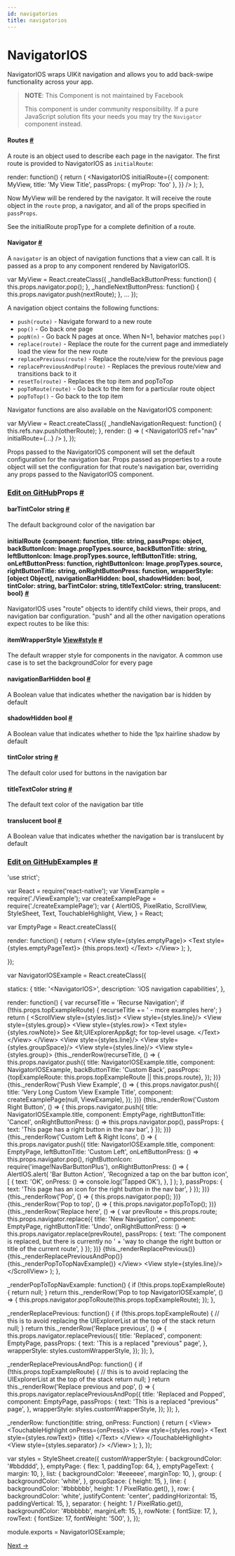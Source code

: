 ```yaml
---
id: navigatorios
title: navigatorios
---
```

<a id="content"></a><h1>NavigatorIOS</h1><div><div><p>NavigatorIOS wraps UIKit navigation and allows you to add back-swipe
functionality across your app.</p><blockquote><p><strong>NOTE</strong>: This Component is not maintained by Facebook</p><p>This component is under community responsibility.
If a pure JavaScript solution fits your needs you may try the <code>Navigator</code>
component instead.</p></blockquote><h4><a class="anchor" name="routes"></a>Routes <a class="hash-link" href="#routes">#</a></h4><p>A route is an object used to describe each page in the navigator. The first
route is provided to NavigatorIOS as <code>initialRoute</code>:</p><div class="prism language-javascript">render<span class="token punctuation">:</span> <span class="token keyword">function</span><span class="token punctuation">(</span><span class="token punctuation">)</span> <span class="token punctuation">{</span>
  <span class="token keyword">return</span> <span class="token punctuation">(</span>
    &lt;NavigatorIOS
      initialRoute<span class="token operator">=</span><span class="token punctuation">{</span><span class="token punctuation">{</span>
        component<span class="token punctuation">:</span> MyView<span class="token punctuation">,</span>
        title<span class="token punctuation">:</span> <span class="token string">'My View Title'</span><span class="token punctuation">,</span>
        passProps<span class="token punctuation">:</span> <span class="token punctuation">{</span> myProp<span class="token punctuation">:</span> <span class="token string">'foo'</span> <span class="token punctuation">}</span><span class="token punctuation">,</span>
      <span class="token punctuation">}</span><span class="token punctuation">}</span>
    <span class="token operator">/</span><span class="token operator">&gt;</span>
  <span class="token punctuation">)</span><span class="token punctuation">;</span>
<span class="token punctuation">}</span><span class="token punctuation">,</span></div><p>Now MyView will be rendered by the navigator. It will receive the route
object in the <code>route</code> prop, a navigator, and all of the props specified in
<code>passProps</code>.</p><p>See the initialRoute propType for a complete definition of a route.</p><h4><a class="anchor" name="navigator"></a>Navigator <a class="hash-link" href="#navigator">#</a></h4><p>A <code>navigator</code> is an object of navigation functions that a view can call. It
is passed as a prop to any component rendered by NavigatorIOS.</p><div class="prism language-javascript"><span class="token keyword">var</span> MyView <span class="token operator">=</span> React<span class="token punctuation">.</span><span class="token function">createClass<span class="token punctuation">(</span></span><span class="token punctuation">{</span>
  _handleBackButtonPress<span class="token punctuation">:</span> <span class="token keyword">function</span><span class="token punctuation">(</span><span class="token punctuation">)</span> <span class="token punctuation">{</span>
    <span class="token keyword">this</span><span class="token punctuation">.</span>props<span class="token punctuation">.</span>navigator<span class="token punctuation">.</span><span class="token function">pop<span class="token punctuation">(</span></span><span class="token punctuation">)</span><span class="token punctuation">;</span>
  <span class="token punctuation">}</span><span class="token punctuation">,</span>
  _handleNextButtonPress<span class="token punctuation">:</span> <span class="token keyword">function</span><span class="token punctuation">(</span><span class="token punctuation">)</span> <span class="token punctuation">{</span>
    <span class="token keyword">this</span><span class="token punctuation">.</span>props<span class="token punctuation">.</span>navigator<span class="token punctuation">.</span><span class="token function">push<span class="token punctuation">(</span></span>nextRoute<span class="token punctuation">)</span><span class="token punctuation">;</span>
  <span class="token punctuation">}</span><span class="token punctuation">,</span>
  <span class="token punctuation">.</span><span class="token punctuation">.</span><span class="token punctuation">.</span>
<span class="token punctuation">}</span><span class="token punctuation">)</span><span class="token punctuation">;</span></div><p>A navigation object contains the following functions:</p><ul><li><code>push(route)</code> - Navigate forward to a new route</li><li><code>pop()</code> - Go back one page</li><li><code>popN(n)</code> - Go back N pages at once. When N=1, behavior matches <code>pop()</code></li><li><code>replace(route)</code> - Replace the route for the current page and immediately
load the view for the new route</li><li><code>replacePrevious(route)</code> - Replace the route/view for the previous page</li><li><code>replacePreviousAndPop(route)</code> - Replaces the previous route/view and
transitions back to it</li><li><code>resetTo(route)</code> - Replaces the top item and popToTop</li><li><code>popToRoute(route)</code> - Go back to the item for a particular route object</li><li><code>popToTop()</code> - Go back to the top item</li></ul><p>Navigator functions are also available on the NavigatorIOS component:</p><div class="prism language-javascript"><span class="token keyword">var</span> MyView <span class="token operator">=</span> React<span class="token punctuation">.</span><span class="token function">createClass<span class="token punctuation">(</span></span><span class="token punctuation">{</span>
  _handleNavigationRequest<span class="token punctuation">:</span> <span class="token keyword">function</span><span class="token punctuation">(</span><span class="token punctuation">)</span> <span class="token punctuation">{</span>
    <span class="token keyword">this</span><span class="token punctuation">.</span>refs<span class="token punctuation">.</span>nav<span class="token punctuation">.</span><span class="token function">push<span class="token punctuation">(</span></span>otherRoute<span class="token punctuation">)</span><span class="token punctuation">;</span>
  <span class="token punctuation">}</span><span class="token punctuation">,</span>
  render<span class="token punctuation">:</span> <span class="token punctuation">(</span><span class="token punctuation">)</span> <span class="token operator">=</span><span class="token operator">&gt;</span> <span class="token punctuation">(</span>
    &lt;NavigatorIOS
      ref<span class="token operator">=</span><span class="token string">"nav"</span>
      initialRoute<span class="token operator">=</span><span class="token punctuation">{</span><span class="token punctuation">.</span><span class="token punctuation">.</span><span class="token punctuation">.</span><span class="token punctuation">}</span>
    <span class="token operator">/</span><span class="token operator">&gt;</span>
  <span class="token punctuation">)</span><span class="token punctuation">,</span>
<span class="token punctuation">}</span><span class="token punctuation">)</span><span class="token punctuation">;</span></div><p>Props passed to the NavigatorIOS component will set the default configuration
for the navigation bar. Props passed as properties to a route object will set
the configuration for that route's navigation bar, overriding any props
passed to the NavigatorIOS component.</p></div><h3><a class="anchor" name="props"></a><a class="edit-github" href="https://github.com/facebook/react-native/blob/master/Libraries/Components/Navigation/NavigatorIOS.ios.js">Edit on GitHub</a>Props <a class="hash-link" href="#props">#</a></h3><div class="props"><div class="prop"><h4 class="propTitle"><a class="anchor" name="bartintcolor"></a>barTintColor <span class="propType">string</span> <a class="hash-link" href="#bartintcolor">#</a></h4><div><p>The default background color of the navigation bar</p></div></div><div class="prop"><h4 class="propTitle"><a class="anchor" name="initialroute"></a>initialRoute <span class="propType">{component: function, title: string, passProps: object, backButtonIcon: Image.propTypes.source, backButtonTitle: string, leftButtonIcon: Image.propTypes.source, leftButtonTitle: string, onLeftButtonPress: function, rightButtonIcon: Image.propTypes.source, rightButtonTitle: string, onRightButtonPress: function, wrapperStyle: [object Object], navigationBarHidden: bool, shadowHidden: bool, tintColor: string, barTintColor: string, titleTextColor: string, translucent: bool}</span> <a class="hash-link" href="#initialroute">#</a></h4><div><p>NavigatorIOS uses "route" objects to identify child views, their props,
and navigation bar configuration. "push" and all the other navigation
operations expect routes to be like this:</p></div></div><div class="prop"><h4 class="propTitle"><a class="anchor" name="itemwrapperstyle"></a>itemWrapperStyle <span class="propType"><a href="view.html#style">View#style</a></span> <a class="hash-link" href="#itemwrapperstyle">#</a></h4><div><p>The default wrapper style for components in the navigator.
A common use case is to set the backgroundColor for every page</p></div></div><div class="prop"><h4 class="propTitle"><a class="anchor" name="navigationbarhidden"></a>navigationBarHidden <span class="propType">bool</span> <a class="hash-link" href="#navigationbarhidden">#</a></h4><div><p>A Boolean value that indicates whether the navigation bar is hidden by default</p></div></div><div class="prop"><h4 class="propTitle"><a class="anchor" name="shadowhidden"></a>shadowHidden <span class="propType">bool</span> <a class="hash-link" href="#shadowhidden">#</a></h4><div><p>A Boolean value that indicates whether to hide the 1px hairline shadow by default</p></div></div><div class="prop"><h4 class="propTitle"><a class="anchor" name="tintcolor"></a>tintColor <span class="propType">string</span> <a class="hash-link" href="#tintcolor">#</a></h4><div><p>The default color used for buttons in the navigation bar</p></div></div><div class="prop"><h4 class="propTitle"><a class="anchor" name="titletextcolor"></a>titleTextColor <span class="propType">string</span> <a class="hash-link" href="#titletextcolor">#</a></h4><div><p>The default text color of the navigation bar title</p></div></div><div class="prop"><h4 class="propTitle"><a class="anchor" name="translucent"></a>translucent <span class="propType">bool</span> <a class="hash-link" href="#translucent">#</a></h4><div><p>A Boolean value that indicates whether the navigation bar is translucent by default</p></div></div></div></div><div><h3><a class="anchor" name="examples"></a><a class="edit-github" href="https://github.com/facebook/react-native/blob/master/Examples/UIExplorer/NavigatorIOSExample.js">Edit on GitHub</a>Examples <a class="hash-link" href="#examples">#</a></h3><div class="prism language-javascript"><span class="token string">'use strict'</span><span class="token punctuation">;</span>

<span class="token keyword">var</span> React <span class="token operator">=</span> <span class="token function">require<span class="token punctuation">(</span></span><span class="token string">'react-native'</span><span class="token punctuation">)</span><span class="token punctuation">;</span>
<span class="token keyword">var</span> ViewExample <span class="token operator">=</span> <span class="token function">require<span class="token punctuation">(</span></span><span class="token string">'./ViewExample'</span><span class="token punctuation">)</span><span class="token punctuation">;</span>
<span class="token keyword">var</span> createExamplePage <span class="token operator">=</span> <span class="token function">require<span class="token punctuation">(</span></span><span class="token string">'./createExamplePage'</span><span class="token punctuation">)</span><span class="token punctuation">;</span>
<span class="token keyword">var</span> <span class="token punctuation">{</span>
  AlertIOS<span class="token punctuation">,</span>
  PixelRatio<span class="token punctuation">,</span>
  ScrollView<span class="token punctuation">,</span>
  StyleSheet<span class="token punctuation">,</span>
  Text<span class="token punctuation">,</span>
  TouchableHighlight<span class="token punctuation">,</span>
  View<span class="token punctuation">,</span>
<span class="token punctuation">}</span> <span class="token operator">=</span> React<span class="token punctuation">;</span>

<span class="token keyword">var</span> EmptyPage <span class="token operator">=</span> React<span class="token punctuation">.</span><span class="token function">createClass<span class="token punctuation">(</span></span><span class="token punctuation">{</span>

  render<span class="token punctuation">:</span> <span class="token keyword">function</span><span class="token punctuation">(</span><span class="token punctuation">)</span> <span class="token punctuation">{</span>
    <span class="token keyword">return</span> <span class="token punctuation">(</span>
      &lt;View style<span class="token operator">=</span><span class="token punctuation">{</span>styles<span class="token punctuation">.</span>emptyPage<span class="token punctuation">}</span><span class="token operator">&gt;</span>
        &lt;Text style<span class="token operator">=</span><span class="token punctuation">{</span>styles<span class="token punctuation">.</span>emptyPageText<span class="token punctuation">}</span><span class="token operator">&gt;</span>
          <span class="token punctuation">{</span><span class="token keyword">this</span><span class="token punctuation">.</span>props<span class="token punctuation">.</span>text<span class="token punctuation">}</span>
        &lt;<span class="token operator">/</span>Text<span class="token operator">&gt;</span>
      &lt;<span class="token operator">/</span>View<span class="token operator">&gt;</span>
    <span class="token punctuation">)</span><span class="token punctuation">;</span>
  <span class="token punctuation">}</span><span class="token punctuation">,</span>

<span class="token punctuation">}</span><span class="token punctuation">)</span><span class="token punctuation">;</span>

<span class="token keyword">var</span> NavigatorIOSExample <span class="token operator">=</span> React<span class="token punctuation">.</span><span class="token function">createClass<span class="token punctuation">(</span></span><span class="token punctuation">{</span>

  statics<span class="token punctuation">:</span> <span class="token punctuation">{</span>
    title<span class="token punctuation">:</span> <span class="token string">'&lt;NavigatorIOS&gt;'</span><span class="token punctuation">,</span>
    description<span class="token punctuation">:</span> <span class="token string">'iOS navigation capabilities'</span><span class="token punctuation">,</span>
  <span class="token punctuation">}</span><span class="token punctuation">,</span>

  render<span class="token punctuation">:</span> <span class="token keyword">function</span><span class="token punctuation">(</span><span class="token punctuation">)</span> <span class="token punctuation">{</span>
    <span class="token keyword">var</span> recurseTitle <span class="token operator">=</span> <span class="token string">'Recurse Navigation'</span><span class="token punctuation">;</span>
    <span class="token keyword">if</span> <span class="token punctuation">(</span><span class="token operator">!</span><span class="token keyword">this</span><span class="token punctuation">.</span>props<span class="token punctuation">.</span>topExampleRoute<span class="token punctuation">)</span> <span class="token punctuation">{</span>
      recurseTitle <span class="token operator">+</span><span class="token operator">=</span> <span class="token string">' - more examples here'</span><span class="token punctuation">;</span>
    <span class="token punctuation">}</span>
    <span class="token keyword">return</span> <span class="token punctuation">(</span>
      &lt;ScrollView style<span class="token operator">=</span><span class="token punctuation">{</span>styles<span class="token punctuation">.</span>list<span class="token punctuation">}</span><span class="token operator">&gt;</span>
        &lt;View style<span class="token operator">=</span><span class="token punctuation">{</span>styles<span class="token punctuation">.</span>line<span class="token punctuation">}</span><span class="token operator">/</span><span class="token operator">&gt;</span>
        &lt;View style<span class="token operator">=</span><span class="token punctuation">{</span>styles<span class="token punctuation">.</span>group<span class="token punctuation">}</span><span class="token operator">&gt;</span>
          &lt;View style<span class="token operator">=</span><span class="token punctuation">{</span>styles<span class="token punctuation">.</span>row<span class="token punctuation">}</span><span class="token operator">&gt;</span>
            &lt;Text style<span class="token operator">=</span><span class="token punctuation">{</span>styles<span class="token punctuation">.</span>rowNote<span class="token punctuation">}</span><span class="token operator">&gt;</span>
              See <span class="token operator">&amp;lt;</span>UIExplorerApp<span class="token ignore">&amp;gt;</span> <span class="token keyword">for</span> top<span class="token operator">-</span>level usage<span class="token punctuation">.</span>
            &lt;<span class="token operator">/</span>Text<span class="token operator">&gt;</span>
          &lt;<span class="token operator">/</span>View<span class="token operator">&gt;</span>
        &lt;<span class="token operator">/</span>View<span class="token operator">&gt;</span>
        &lt;View style<span class="token operator">=</span><span class="token punctuation">{</span>styles<span class="token punctuation">.</span>line<span class="token punctuation">}</span><span class="token operator">/</span><span class="token operator">&gt;</span>
        &lt;View style<span class="token operator">=</span><span class="token punctuation">{</span>styles<span class="token punctuation">.</span>groupSpace<span class="token punctuation">}</span><span class="token operator">/</span><span class="token operator">&gt;</span>
        &lt;View style<span class="token operator">=</span><span class="token punctuation">{</span>styles<span class="token punctuation">.</span>line<span class="token punctuation">}</span><span class="token operator">/</span><span class="token operator">&gt;</span>
        &lt;View style<span class="token operator">=</span><span class="token punctuation">{</span>styles<span class="token punctuation">.</span>group<span class="token punctuation">}</span><span class="token operator">&gt;</span>
          <span class="token punctuation">{</span><span class="token keyword">this</span><span class="token punctuation">.</span><span class="token function">_renderRow<span class="token punctuation">(</span></span>recurseTitle<span class="token punctuation">,</span> <span class="token punctuation">(</span><span class="token punctuation">)</span> <span class="token operator">=</span><span class="token operator">&gt;</span> <span class="token punctuation">{</span>
            <span class="token keyword">this</span><span class="token punctuation">.</span>props<span class="token punctuation">.</span>navigator<span class="token punctuation">.</span><span class="token function">push<span class="token punctuation">(</span></span><span class="token punctuation">{</span>
              title<span class="token punctuation">:</span> NavigatorIOSExample<span class="token punctuation">.</span>title<span class="token punctuation">,</span>
              component<span class="token punctuation">:</span> NavigatorIOSExample<span class="token punctuation">,</span>
              backButtonTitle<span class="token punctuation">:</span> <span class="token string">'Custom Back'</span><span class="token punctuation">,</span>
              passProps<span class="token punctuation">:</span> <span class="token punctuation">{</span>topExampleRoute<span class="token punctuation">:</span> <span class="token keyword">this</span><span class="token punctuation">.</span>props<span class="token punctuation">.</span>topExampleRoute <span class="token operator">||</span> <span class="token keyword">this</span><span class="token punctuation">.</span>props<span class="token punctuation">.</span>route<span class="token punctuation">}</span><span class="token punctuation">,</span>
            <span class="token punctuation">}</span><span class="token punctuation">)</span><span class="token punctuation">;</span>
          <span class="token punctuation">}</span><span class="token punctuation">)</span><span class="token punctuation">}</span>
          <span class="token punctuation">{</span><span class="token keyword">this</span><span class="token punctuation">.</span><span class="token function">_renderRow<span class="token punctuation">(</span></span><span class="token string">'Push View Example'</span><span class="token punctuation">,</span> <span class="token punctuation">(</span><span class="token punctuation">)</span> <span class="token operator">=</span><span class="token operator">&gt;</span> <span class="token punctuation">{</span>
            <span class="token keyword">this</span><span class="token punctuation">.</span>props<span class="token punctuation">.</span>navigator<span class="token punctuation">.</span><span class="token function">push<span class="token punctuation">(</span></span><span class="token punctuation">{</span>
              title<span class="token punctuation">:</span> <span class="token string">'Very Long Custom View Example Title'</span><span class="token punctuation">,</span>
              component<span class="token punctuation">:</span> <span class="token function">createExamplePage<span class="token punctuation">(</span></span><span class="token keyword">null</span><span class="token punctuation">,</span> ViewExample<span class="token punctuation">)</span><span class="token punctuation">,</span>
            <span class="token punctuation">}</span><span class="token punctuation">)</span><span class="token punctuation">;</span>
          <span class="token punctuation">}</span><span class="token punctuation">)</span><span class="token punctuation">}</span>
          <span class="token punctuation">{</span><span class="token keyword">this</span><span class="token punctuation">.</span><span class="token function">_renderRow<span class="token punctuation">(</span></span><span class="token string">'Custom Right Button'</span><span class="token punctuation">,</span> <span class="token punctuation">(</span><span class="token punctuation">)</span> <span class="token operator">=</span><span class="token operator">&gt;</span> <span class="token punctuation">{</span>
            <span class="token keyword">this</span><span class="token punctuation">.</span>props<span class="token punctuation">.</span>navigator<span class="token punctuation">.</span><span class="token function">push<span class="token punctuation">(</span></span><span class="token punctuation">{</span>
              title<span class="token punctuation">:</span> NavigatorIOSExample<span class="token punctuation">.</span>title<span class="token punctuation">,</span>
              component<span class="token punctuation">:</span> EmptyPage<span class="token punctuation">,</span>
              rightButtonTitle<span class="token punctuation">:</span> <span class="token string">'Cancel'</span><span class="token punctuation">,</span>
              onRightButtonPress<span class="token punctuation">:</span> <span class="token punctuation">(</span><span class="token punctuation">)</span> <span class="token operator">=</span><span class="token operator">&gt;</span> <span class="token keyword">this</span><span class="token punctuation">.</span>props<span class="token punctuation">.</span>navigator<span class="token punctuation">.</span><span class="token function">pop<span class="token punctuation">(</span></span><span class="token punctuation">)</span><span class="token punctuation">,</span>
              passProps<span class="token punctuation">:</span> <span class="token punctuation">{</span>
                text<span class="token punctuation">:</span> <span class="token string">'This page has a right button in the nav bar'</span><span class="token punctuation">,</span>
              <span class="token punctuation">}</span>
            <span class="token punctuation">}</span><span class="token punctuation">)</span><span class="token punctuation">;</span>
          <span class="token punctuation">}</span><span class="token punctuation">)</span><span class="token punctuation">}</span>
          <span class="token punctuation">{</span><span class="token keyword">this</span><span class="token punctuation">.</span><span class="token function">_renderRow<span class="token punctuation">(</span></span><span class="token string">'Custom Left &amp; Right Icons'</span><span class="token punctuation">,</span> <span class="token punctuation">(</span><span class="token punctuation">)</span> <span class="token operator">=</span><span class="token operator">&gt;</span> <span class="token punctuation">{</span>
            <span class="token keyword">this</span><span class="token punctuation">.</span>props<span class="token punctuation">.</span>navigator<span class="token punctuation">.</span><span class="token function">push<span class="token punctuation">(</span></span><span class="token punctuation">{</span>
              title<span class="token punctuation">:</span> NavigatorIOSExample<span class="token punctuation">.</span>title<span class="token punctuation">,</span>
              component<span class="token punctuation">:</span> EmptyPage<span class="token punctuation">,</span>
              leftButtonTitle<span class="token punctuation">:</span> <span class="token string">'Custom Left'</span><span class="token punctuation">,</span>
              onLeftButtonPress<span class="token punctuation">:</span> <span class="token punctuation">(</span><span class="token punctuation">)</span> <span class="token operator">=</span><span class="token operator">&gt;</span> <span class="token keyword">this</span><span class="token punctuation">.</span>props<span class="token punctuation">.</span>navigator<span class="token punctuation">.</span><span class="token function">pop<span class="token punctuation">(</span></span><span class="token punctuation">)</span><span class="token punctuation">,</span>
              rightButtonIcon<span class="token punctuation">:</span> <span class="token function">require<span class="token punctuation">(</span></span><span class="token string">'image!NavBarButtonPlus'</span><span class="token punctuation">)</span><span class="token punctuation">,</span>
              onRightButtonPress<span class="token punctuation">:</span> <span class="token punctuation">(</span><span class="token punctuation">)</span> <span class="token operator">=</span><span class="token operator">&gt;</span> <span class="token punctuation">{</span>
                AlertIOS<span class="token punctuation">.</span><span class="token function">alert<span class="token punctuation">(</span></span>
                  <span class="token string">'Bar Button Action'</span><span class="token punctuation">,</span>
                  <span class="token string">'Recognized a tap on the bar button icon'</span><span class="token punctuation">,</span>
                  <span class="token punctuation">[</span>
                    <span class="token punctuation">{</span>
                      text<span class="token punctuation">:</span> <span class="token string">'OK'</span><span class="token punctuation">,</span>
                      onPress<span class="token punctuation">:</span> <span class="token punctuation">(</span><span class="token punctuation">)</span> <span class="token operator">=</span><span class="token operator">&gt;</span> console<span class="token punctuation">.</span><span class="token function">log<span class="token punctuation">(</span></span><span class="token string">'Tapped OK'</span><span class="token punctuation">)</span><span class="token punctuation">,</span>
                    <span class="token punctuation">}</span><span class="token punctuation">,</span>
                  <span class="token punctuation">]</span>
                <span class="token punctuation">)</span><span class="token punctuation">;</span>
              <span class="token punctuation">}</span><span class="token punctuation">,</span>
              passProps<span class="token punctuation">:</span> <span class="token punctuation">{</span>
                text<span class="token punctuation">:</span> <span class="token string">'This page has an icon for the right button in the nav bar'</span><span class="token punctuation">,</span>
              <span class="token punctuation">}</span>
            <span class="token punctuation">}</span><span class="token punctuation">)</span><span class="token punctuation">;</span>
          <span class="token punctuation">}</span><span class="token punctuation">)</span><span class="token punctuation">}</span>
          <span class="token punctuation">{</span><span class="token keyword">this</span><span class="token punctuation">.</span><span class="token function">_renderRow<span class="token punctuation">(</span></span><span class="token string">'Pop'</span><span class="token punctuation">,</span> <span class="token punctuation">(</span><span class="token punctuation">)</span> <span class="token operator">=</span><span class="token operator">&gt;</span> <span class="token punctuation">{</span>
            <span class="token keyword">this</span><span class="token punctuation">.</span>props<span class="token punctuation">.</span>navigator<span class="token punctuation">.</span><span class="token function">pop<span class="token punctuation">(</span></span><span class="token punctuation">)</span><span class="token punctuation">;</span>
          <span class="token punctuation">}</span><span class="token punctuation">)</span><span class="token punctuation">}</span>
          <span class="token punctuation">{</span><span class="token keyword">this</span><span class="token punctuation">.</span><span class="token function">_renderRow<span class="token punctuation">(</span></span><span class="token string">'Pop to top'</span><span class="token punctuation">,</span> <span class="token punctuation">(</span><span class="token punctuation">)</span> <span class="token operator">=</span><span class="token operator">&gt;</span> <span class="token punctuation">{</span>
            <span class="token keyword">this</span><span class="token punctuation">.</span>props<span class="token punctuation">.</span>navigator<span class="token punctuation">.</span><span class="token function">popToTop<span class="token punctuation">(</span></span><span class="token punctuation">)</span><span class="token punctuation">;</span>
          <span class="token punctuation">}</span><span class="token punctuation">)</span><span class="token punctuation">}</span>
          <span class="token punctuation">{</span><span class="token keyword">this</span><span class="token punctuation">.</span><span class="token function">_renderRow<span class="token punctuation">(</span></span><span class="token string">'Replace here'</span><span class="token punctuation">,</span> <span class="token punctuation">(</span><span class="token punctuation">)</span> <span class="token operator">=</span><span class="token operator">&gt;</span> <span class="token punctuation">{</span>
            <span class="token keyword">var</span> prevRoute <span class="token operator">=</span> <span class="token keyword">this</span><span class="token punctuation">.</span>props<span class="token punctuation">.</span>route<span class="token punctuation">;</span>
            <span class="token keyword">this</span><span class="token punctuation">.</span>props<span class="token punctuation">.</span>navigator<span class="token punctuation">.</span><span class="token function">replace<span class="token punctuation">(</span></span><span class="token punctuation">{</span>
              title<span class="token punctuation">:</span> <span class="token string">'New Navigation'</span><span class="token punctuation">,</span>
              component<span class="token punctuation">:</span> EmptyPage<span class="token punctuation">,</span>
              rightButtonTitle<span class="token punctuation">:</span> <span class="token string">'Undo'</span><span class="token punctuation">,</span>
              onRightButtonPress<span class="token punctuation">:</span> <span class="token punctuation">(</span><span class="token punctuation">)</span> <span class="token operator">=</span><span class="token operator">&gt;</span> <span class="token keyword">this</span><span class="token punctuation">.</span>props<span class="token punctuation">.</span>navigator<span class="token punctuation">.</span><span class="token function">replace<span class="token punctuation">(</span></span>prevRoute<span class="token punctuation">)</span><span class="token punctuation">,</span>
              passProps<span class="token punctuation">:</span> <span class="token punctuation">{</span>
                text<span class="token punctuation">:</span> <span class="token string">'The component is replaced, but there is currently no '</span> <span class="token operator">+</span>
                  <span class="token string">'way to change the right button or title of the current route'</span><span class="token punctuation">,</span>
              <span class="token punctuation">}</span>
            <span class="token punctuation">}</span><span class="token punctuation">)</span><span class="token punctuation">;</span>
          <span class="token punctuation">}</span><span class="token punctuation">)</span><span class="token punctuation">}</span>
          <span class="token punctuation">{</span><span class="token keyword">this</span><span class="token punctuation">.</span><span class="token function">_renderReplacePrevious<span class="token punctuation">(</span></span><span class="token punctuation">)</span><span class="token punctuation">}</span>
          <span class="token punctuation">{</span><span class="token keyword">this</span><span class="token punctuation">.</span><span class="token function">_renderReplacePreviousAndPop<span class="token punctuation">(</span></span><span class="token punctuation">)</span><span class="token punctuation">}</span>
          <span class="token punctuation">{</span><span class="token keyword">this</span><span class="token punctuation">.</span><span class="token function">_renderPopToTopNavExample<span class="token punctuation">(</span></span><span class="token punctuation">)</span><span class="token punctuation">}</span>
        &lt;<span class="token operator">/</span>View<span class="token operator">&gt;</span>
        &lt;View style<span class="token operator">=</span><span class="token punctuation">{</span>styles<span class="token punctuation">.</span>line<span class="token punctuation">}</span><span class="token operator">/</span><span class="token operator">&gt;</span>
      &lt;<span class="token operator">/</span>ScrollView<span class="token operator">&gt;</span>
    <span class="token punctuation">)</span><span class="token punctuation">;</span>
  <span class="token punctuation">}</span><span class="token punctuation">,</span>

  _renderPopToTopNavExample<span class="token punctuation">:</span> <span class="token keyword">function</span><span class="token punctuation">(</span><span class="token punctuation">)</span> <span class="token punctuation">{</span>
    <span class="token keyword">if</span> <span class="token punctuation">(</span><span class="token operator">!</span><span class="token keyword">this</span><span class="token punctuation">.</span>props<span class="token punctuation">.</span>topExampleRoute<span class="token punctuation">)</span> <span class="token punctuation">{</span>
      <span class="token keyword">return</span> <span class="token keyword">null</span><span class="token punctuation">;</span>
    <span class="token punctuation">}</span>
    <span class="token keyword">return</span> <span class="token keyword">this</span><span class="token punctuation">.</span><span class="token function">_renderRow<span class="token punctuation">(</span></span><span class="token string">'Pop to top NavigatorIOSExample'</span><span class="token punctuation">,</span> <span class="token punctuation">(</span><span class="token punctuation">)</span> <span class="token operator">=</span><span class="token operator">&gt;</span> <span class="token punctuation">{</span>
      <span class="token keyword">this</span><span class="token punctuation">.</span>props<span class="token punctuation">.</span>navigator<span class="token punctuation">.</span><span class="token function">popToRoute<span class="token punctuation">(</span></span><span class="token keyword">this</span><span class="token punctuation">.</span>props<span class="token punctuation">.</span>topExampleRoute<span class="token punctuation">)</span><span class="token punctuation">;</span>
    <span class="token punctuation">}</span><span class="token punctuation">)</span><span class="token punctuation">;</span>
  <span class="token punctuation">}</span><span class="token punctuation">,</span>

  _renderReplacePrevious<span class="token punctuation">:</span> <span class="token keyword">function</span><span class="token punctuation">(</span><span class="token punctuation">)</span> <span class="token punctuation">{</span>
    <span class="token keyword">if</span> <span class="token punctuation">(</span><span class="token operator">!</span><span class="token keyword">this</span><span class="token punctuation">.</span>props<span class="token punctuation">.</span>topExampleRoute<span class="token punctuation">)</span> <span class="token punctuation">{</span>
     <span class="token comment" spellcheck="true"> // this is to avoid replacing the UIExplorerList at the top of the stack
</span>      <span class="token keyword">return</span> <span class="token keyword">null</span><span class="token punctuation">;</span>
    <span class="token punctuation">}</span>
    <span class="token keyword">return</span> <span class="token keyword">this</span><span class="token punctuation">.</span><span class="token function">_renderRow<span class="token punctuation">(</span></span><span class="token string">'Replace previous'</span><span class="token punctuation">,</span> <span class="token punctuation">(</span><span class="token punctuation">)</span> <span class="token operator">=</span><span class="token operator">&gt;</span> <span class="token punctuation">{</span>
      <span class="token keyword">this</span><span class="token punctuation">.</span>props<span class="token punctuation">.</span>navigator<span class="token punctuation">.</span><span class="token function">replacePrevious<span class="token punctuation">(</span></span><span class="token punctuation">{</span>
        title<span class="token punctuation">:</span> <span class="token string">'Replaced'</span><span class="token punctuation">,</span>
        component<span class="token punctuation">:</span> EmptyPage<span class="token punctuation">,</span>
        passProps<span class="token punctuation">:</span> <span class="token punctuation">{</span>
          text<span class="token punctuation">:</span> <span class="token string">'This is a replaced "previous" page'</span><span class="token punctuation">,</span>
        <span class="token punctuation">}</span><span class="token punctuation">,</span>
        wrapperStyle<span class="token punctuation">:</span> styles<span class="token punctuation">.</span>customWrapperStyle<span class="token punctuation">,</span>
      <span class="token punctuation">}</span><span class="token punctuation">)</span><span class="token punctuation">;</span>
    <span class="token punctuation">}</span><span class="token punctuation">)</span><span class="token punctuation">;</span>
  <span class="token punctuation">}</span><span class="token punctuation">,</span>

  _renderReplacePreviousAndPop<span class="token punctuation">:</span> <span class="token keyword">function</span><span class="token punctuation">(</span><span class="token punctuation">)</span> <span class="token punctuation">{</span>
    <span class="token keyword">if</span> <span class="token punctuation">(</span><span class="token operator">!</span><span class="token keyword">this</span><span class="token punctuation">.</span>props<span class="token punctuation">.</span>topExampleRoute<span class="token punctuation">)</span> <span class="token punctuation">{</span>
     <span class="token comment" spellcheck="true"> // this is to avoid replacing the UIExplorerList at the top of the stack
</span>      <span class="token keyword">return</span> <span class="token keyword">null</span><span class="token punctuation">;</span>
    <span class="token punctuation">}</span>
    <span class="token keyword">return</span> <span class="token keyword">this</span><span class="token punctuation">.</span><span class="token function">_renderRow<span class="token punctuation">(</span></span><span class="token string">'Replace previous and pop'</span><span class="token punctuation">,</span> <span class="token punctuation">(</span><span class="token punctuation">)</span> <span class="token operator">=</span><span class="token operator">&gt;</span> <span class="token punctuation">{</span>
      <span class="token keyword">this</span><span class="token punctuation">.</span>props<span class="token punctuation">.</span>navigator<span class="token punctuation">.</span><span class="token function">replacePreviousAndPop<span class="token punctuation">(</span></span><span class="token punctuation">{</span>
        title<span class="token punctuation">:</span> <span class="token string">'Replaced and Popped'</span><span class="token punctuation">,</span>
        component<span class="token punctuation">:</span> EmptyPage<span class="token punctuation">,</span>
        passProps<span class="token punctuation">:</span> <span class="token punctuation">{</span>
          text<span class="token punctuation">:</span> <span class="token string">'This is a replaced "previous" page'</span><span class="token punctuation">,</span>
        <span class="token punctuation">}</span><span class="token punctuation">,</span>
        wrapperStyle<span class="token punctuation">:</span> styles<span class="token punctuation">.</span>customWrapperStyle<span class="token punctuation">,</span>
      <span class="token punctuation">}</span><span class="token punctuation">)</span><span class="token punctuation">;</span>
    <span class="token punctuation">}</span><span class="token punctuation">)</span><span class="token punctuation">;</span>
  <span class="token punctuation">}</span><span class="token punctuation">,</span>

  _renderRow<span class="token punctuation">:</span> <span class="token keyword">function</span><span class="token punctuation">(</span>title<span class="token punctuation">:</span> string<span class="token punctuation">,</span> onPress<span class="token punctuation">:</span> Function<span class="token punctuation">)</span> <span class="token punctuation">{</span>
    <span class="token keyword">return</span> <span class="token punctuation">(</span>
      &lt;View<span class="token operator">&gt;</span>
        &lt;TouchableHighlight onPress<span class="token operator">=</span><span class="token punctuation">{</span>onPress<span class="token punctuation">}</span><span class="token operator">&gt;</span>
          &lt;View style<span class="token operator">=</span><span class="token punctuation">{</span>styles<span class="token punctuation">.</span>row<span class="token punctuation">}</span><span class="token operator">&gt;</span>
            &lt;Text style<span class="token operator">=</span><span class="token punctuation">{</span>styles<span class="token punctuation">.</span>rowText<span class="token punctuation">}</span><span class="token operator">&gt;</span>
              <span class="token punctuation">{</span>title<span class="token punctuation">}</span>
            &lt;<span class="token operator">/</span>Text<span class="token operator">&gt;</span>
          &lt;<span class="token operator">/</span>View<span class="token operator">&gt;</span>
        &lt;<span class="token operator">/</span>TouchableHighlight<span class="token operator">&gt;</span>
        &lt;View style<span class="token operator">=</span><span class="token punctuation">{</span>styles<span class="token punctuation">.</span>separator<span class="token punctuation">}</span> <span class="token operator">/</span><span class="token operator">&gt;</span>
      &lt;<span class="token operator">/</span>View<span class="token operator">&gt;</span>
    <span class="token punctuation">)</span><span class="token punctuation">;</span>
  <span class="token punctuation">}</span><span class="token punctuation">,</span>
<span class="token punctuation">}</span><span class="token punctuation">)</span><span class="token punctuation">;</span>

<span class="token keyword">var</span> styles <span class="token operator">=</span> StyleSheet<span class="token punctuation">.</span><span class="token function">create<span class="token punctuation">(</span></span><span class="token punctuation">{</span>
  customWrapperStyle<span class="token punctuation">:</span> <span class="token punctuation">{</span>
    backgroundColor<span class="token punctuation">:</span> <span class="token string">'#bbdddd'</span><span class="token punctuation">,</span>
  <span class="token punctuation">}</span><span class="token punctuation">,</span>
  emptyPage<span class="token punctuation">:</span> <span class="token punctuation">{</span>
    flex<span class="token punctuation">:</span> <span class="token number">1</span><span class="token punctuation">,</span>
    paddingTop<span class="token punctuation">:</span> <span class="token number">64</span><span class="token punctuation">,</span>
  <span class="token punctuation">}</span><span class="token punctuation">,</span>
  emptyPageText<span class="token punctuation">:</span> <span class="token punctuation">{</span>
    margin<span class="token punctuation">:</span> <span class="token number">10</span><span class="token punctuation">,</span>
  <span class="token punctuation">}</span><span class="token punctuation">,</span>
  list<span class="token punctuation">:</span> <span class="token punctuation">{</span>
    backgroundColor<span class="token punctuation">:</span> <span class="token string">'#eeeeee'</span><span class="token punctuation">,</span>
    marginTop<span class="token punctuation">:</span> <span class="token number">10</span><span class="token punctuation">,</span>
  <span class="token punctuation">}</span><span class="token punctuation">,</span>
  group<span class="token punctuation">:</span> <span class="token punctuation">{</span>
    backgroundColor<span class="token punctuation">:</span> <span class="token string">'white'</span><span class="token punctuation">,</span>
  <span class="token punctuation">}</span><span class="token punctuation">,</span>
  groupSpace<span class="token punctuation">:</span> <span class="token punctuation">{</span>
    height<span class="token punctuation">:</span> <span class="token number">15</span><span class="token punctuation">,</span>
  <span class="token punctuation">}</span><span class="token punctuation">,</span>
  line<span class="token punctuation">:</span> <span class="token punctuation">{</span>
    backgroundColor<span class="token punctuation">:</span> <span class="token string">'#bbbbbb'</span><span class="token punctuation">,</span>
    height<span class="token punctuation">:</span> <span class="token number">1</span> <span class="token operator">/</span> PixelRatio<span class="token punctuation">.</span><span class="token keyword">get</span><span class="token punctuation">(</span><span class="token punctuation">)</span><span class="token punctuation">,</span>
  <span class="token punctuation">}</span><span class="token punctuation">,</span>
  row<span class="token punctuation">:</span> <span class="token punctuation">{</span>
    backgroundColor<span class="token punctuation">:</span> <span class="token string">'white'</span><span class="token punctuation">,</span>
    justifyContent<span class="token punctuation">:</span> <span class="token string">'center'</span><span class="token punctuation">,</span>
    paddingHorizontal<span class="token punctuation">:</span> <span class="token number">15</span><span class="token punctuation">,</span>
    paddingVertical<span class="token punctuation">:</span> <span class="token number">15</span><span class="token punctuation">,</span>
  <span class="token punctuation">}</span><span class="token punctuation">,</span>
  separator<span class="token punctuation">:</span> <span class="token punctuation">{</span>
    height<span class="token punctuation">:</span> <span class="token number">1</span> <span class="token operator">/</span> PixelRatio<span class="token punctuation">.</span><span class="token keyword">get</span><span class="token punctuation">(</span><span class="token punctuation">)</span><span class="token punctuation">,</span>
    backgroundColor<span class="token punctuation">:</span> <span class="token string">'#bbbbbb'</span><span class="token punctuation">,</span>
    marginLeft<span class="token punctuation">:</span> <span class="token number">15</span><span class="token punctuation">,</span>
  <span class="token punctuation">}</span><span class="token punctuation">,</span>
  rowNote<span class="token punctuation">:</span> <span class="token punctuation">{</span>
    fontSize<span class="token punctuation">:</span> <span class="token number">17</span><span class="token punctuation">,</span>
  <span class="token punctuation">}</span><span class="token punctuation">,</span>
  rowText<span class="token punctuation">:</span> <span class="token punctuation">{</span>
    fontSize<span class="token punctuation">:</span> <span class="token number">17</span><span class="token punctuation">,</span>
    fontWeight<span class="token punctuation">:</span> <span class="token string">'500'</span><span class="token punctuation">,</span>
  <span class="token punctuation">}</span><span class="token punctuation">,</span>
<span class="token punctuation">}</span><span class="token punctuation">)</span><span class="token punctuation">;</span>

module<span class="token punctuation">.</span>exports <span class="token operator">=</span> NavigatorIOSExample<span class="token punctuation">;</span></div></div><div class="docs-prevnext"><a class="docs-next" href="pickerios.html#content">Next →</a></div>